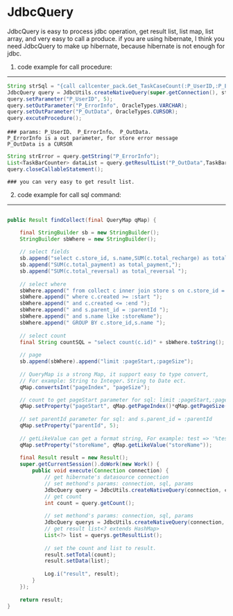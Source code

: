 JdbcQuery
=========

JdbcQuery is easy to process jdbc operation, get result list, list map, list array, and very easy to call a produce. if you are using hibernate, I think you need JdbcQuery to make up hibernate, because hibernate is not enough for jdbc.

1. code example for call procedure:
-------
```java
String strSql = "{call callcenter_pack.Get_TaskCaseCount(:P_UserID,:P_ErrorInfo,:P_OutData)}";
JdbcQuery query = JdbcUtils.createNativeQuery(super.getConnection(), strSql);
query.setParameter("P_UserID", 5);
query.setOutParameter("P_ErrorInfo", OracleTypes.VARCHAR);	    
query.setOutParameter("P_OutData", OracleTypes.CURSOR);
query.excuteProcedure();
```
	### params: P_UserID、 P_ErrorInfo、 P_OutData.
	P_ErrorInfo is a out parameter, for store error message
	P_OutData is a CURSOR

```java
String strError = query.getString("P_ErrorInfo");
List<TaskBarCounter> dataList = query.getResultList("P_OutData",TaskBarCounter.class);
query.closeCallableStatement();
```	
	### you can very easy to get result list.

	    
2. code example for call sql command:
-------
```java

public Result findCollect(final QueryMap qMap) {

	final StringBuilder sb = new StringBuilder();
	StringBuilder sbWhere = new StringBuilder();
	
	// select fields
	sb.append("select c.store_id, s.name,SUM(c.total_recharge) as total_recharge,");
	sb.append("SUM(c.total_payment) as total_payment,");
	sb.append("SUM(c.total_reversal) as total_reversal ");
	
	// select where
	sbWhere.append(" from collect c inner join store s on c.store_id = s.id ");
	sbWhere.append(" where c.created >= :start ");
	sbWhere.append(" and c.created <= :end "); 
	sbWhere.append(" and s.parent_id = :parentId ");
	sbWhere.append(" and s.name like :storeName");
	sbWhere.append(" GROUP BY c.store_id,s.name ");
	
	// select count
	final String countSQL = "select count(c.id)" + sbWhere.toString();
	
	// page
	sb.append(sbWhere).append("limit :pageStart,:pageSize");
	
	// QueryMap is a strong Map, it support easy to type convert, 
	// For example: String to Integer、String to Date ect.
	qMap.convertsInt("pageIndex", "pageSize");

	// count to get pageStart parameter for sql: limit :pageStart,:pageSize
	qMap.setProperty("pageStart", qMap.getPageIndex()*qMap.getPageSize());
	
	// set parentId parameter for sql: and s.parent_id = :parentId
	qMap.setProperty("parentId", 5); 
	
	// getLikeValue can get a format string, For example: test => '%test%'
	qMap.setProperty("storeName", qMap.getLikeValue("storeName")); 
	
	final Result result = new Result();
	super.getCurrentSession().doWork(new Work() {  
	    public void execute(Connection connection) { 
	    	// get hibernate's datasource connection
	    	// set methond's params: connection, sql, params
	    	JdbcQuery query = JdbcUtils.createNativeQuery(connection, countSQL, qMap);
	    	// get count
	    	int count = query.getCount();
	    	
	    	// set methond's params: connection, sql, params
	    	JdbcQuery querys = JdbcUtils.createNativeQuery(connection, sb.toString(), qMap);
	    	// get result list<? extends HashMap>
	    	List<?> list = querys.getResultList();
	    	
	    	// set the count and list to result.
	    	result.setTotal(count);
	    	result.setData(list);
	    	
	    	Log.i("result", result);
	    }
	});
	
	return result;
} 
```	
	
	
